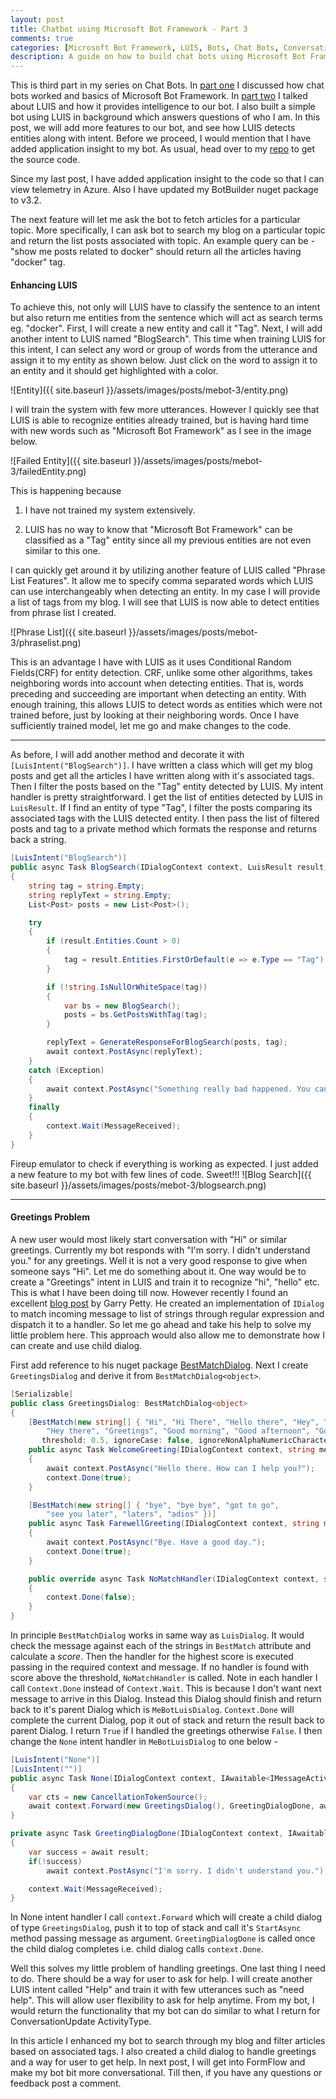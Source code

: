 ```yaml
---
layout: post
title: Chatbot using Microsoft Bot Framework - Part 3
comments: true
categories: [Microsoft Bot Framework, LUIS, Bots, Chat Bots, Conversational Apps]
description: A guide on how to build chat bots using Microsoft Bot Framework - Part 3
---
```


This is third part in my series on Chat Bots. In [part one](https://ankitbko.github.io/2016/08/ChatBot-using-Microsoft-Bot-Framework-Part-1/) I discussed how chat bots worked and basics of Microsoft Bot Framework. In [part two](https://ankitbko.github.io/2016/08/ChatBot-using-Microsoft-Bot-Framework-Part-2/) I talked about LUIS and how it provides intelligence to our bot. I also built a simple bot using LUIS in background which answers questions of who I am. In this post, we will add more features to our bot, and see how LUIS detects entities along with intent. Before we proceed, I would mention that I have added application insight to my bot. As usual, head over to my [repo](https://github.com/ankitbko/MeBot/tree/part3) to get the source code.


Since my last post, I have added application insight to the code so that I can view telemetry in Azure. Also I have updated my BotBuilder nuget package to v3.2.

The next feature will let me ask the bot to fetch articles for a particular topic. More specifically, I can ask bot to search my blog on a particular topic and return the list posts associated with topic. An example query can be - "show me posts related to docker" should return all the articles having "docker" tag.

#### Enhancing LUIS

To achieve this, not only will LUIS have to classify the sentence to an intent but also return me entities from the sentence which will act as search terms eg. "docker". First, I will create a new entity and call it "Tag". Next, I will add another intent to LUIS named "BlogSearch". This time when training LUIS for this intent, I can select any word or group of words from the utterance and assign it to my entity as shown below. Just click on the word to assign it to an entity and it should get highlighted with a color.

![Entity]({{ site.baseurl }}/assets/images/posts/mebot-3/entity.png)

I will train the system with few more utterances. However I quickly see that LUIS is able to recognize entities already trained, but is having hard time with new words such as "Microsoft Bot Framework" as I see in the image below.

![Failed Entity]({{ site.baseurl }}/assets/images/posts/mebot-3/failedEntity.png)

This is happening because

1. I have not trained my system extensively.

2. LUIS has no way to know that "Microsoft Bot Framework" can be classified as a "Tag" entity since all my previous entities are not even similar to this one.

I can quickly get around it by utilizing another feature of LUIS called "Phrase List Features". It allow me to specify comma separated words which LUIS can use interchangeably when detecting an entity. In my case I will provide a list of tags from my blog. I will see that LUIS is now able to detect entities from phrase list I created.

![Phrase List]({{ site.baseurl }}/assets/images/posts/mebot-3/phraselist.png)

This is an advantage I have with LUIS as it uses Conditional Random Fields(CRF) for entity detection. CRF, unlike some other algorithms, takes neighboring words into account when detecting entities. That is, words preceding and succeeding are important when detecting an entity. With enough training, this allows LUIS to detect words as entities which were not trained before, just by looking at their neighboring words. Once I have sufficiently trained model, let me go and make changes to the code.

---

As before, I will add another method and decorate it with `[LuisIntent("BlogSearch")]`. I have written a class which will get my blog posts and get all the articles I have written along with it's associated tags. Then I filter the posts based on the "Tag" entity detected by LUIS.
My intent handler is pretty straightforward. I get the list of entities detected by LUIS in `LuisResult`. If I find an entity of type "Tag", I filter the posts comparing its associated tags with the LUIS detected entity. I then pass the list of filtered posts and tag to a private method which formats the response and returns back a string.

```csharp
[LuisIntent("BlogSearch")]
public async Task BlogSearch(IDialogContext context, LuisResult result)
{
    string tag = string.Empty;
    string replyText = string.Empty;
    List<Post> posts = new List<Post>();

    try
    {
        if (result.Entities.Count > 0)
        {
            tag = result.Entities.FirstOrDefault(e => e.Type == "Tag").Entity;
        }

        if (!string.IsNullOrWhiteSpace(tag))
        {
            var bs = new BlogSearch();
            posts = bs.GetPostsWithTag(tag);
        }

        replyText = GenerateResponseForBlogSearch(posts, tag);
        await context.PostAsync(replyText);
    }
    catch (Exception)
    {
        await context.PostAsync("Something really bad happened. You can try again later meanwhile I'll check what went wrong.");
    }
    finally
    {
        context.Wait(MessageReceived);
    }
}
```

Fireup emulator to check if everything is working as expected. I just added a new feature to my bot with few lines of code. Sweet!!!
![Blog Search]({{ site.baseurl }}/assets/images/posts/mebot-3/blogsearch.png)

---


#### Greetings Problem
A new user would most likely start conversation with "Hi" or similar greetings. Currently my bot responds with "I'm sorry. I didn't understand you." for any greetings. Well it is not a very good response to give when someone says "Hi". Let me do something about it. One way would be to create a "Greetings" intent in LUIS and train it to recognize "hi", "hello" etc. This is what I have been doing till now. However recently I found an excellent [blog post](http://www.garypretty.co.uk/2016/08/01/bestmatchdialog-for-microsoft-bot-framework-now-available-via-nuget/) by Garry Petty. He created an implementation of `IDialog` to match incoming message to list of strings through regular expression and dispatch it to a handler. So let me go ahead and take his help to solve my little problem here. This approach would also allow me to demonstrate how I can create and use child dialog.

First add reference to his nuget package [BestMatchDialog](https://www.nuget.org/packages/BestMatchDialog/). Next I create `GreetingsDialog` and derive it from `BestMatchDialog<object>`.

```csharp
[Serializable]
public class GreetingsDialog: BestMatchDialog<object>
{
    [BestMatch(new string[] { "Hi", "Hi There", "Hello there", "Hey", "Hello",
        "Hey there", "Greetings", "Good morning", "Good afternoon", "Good evening", "Good day" },
       threshold: 0.5, ignoreCase: false, ignoreNonAlphaNumericCharacters: false)]
    public async Task WelcomeGreeting(IDialogContext context, string messageText)
    {
        await context.PostAsync("Hello there. How can I help you?");
        context.Done(true);
    }

    [BestMatch(new string[] { "bye", "bye bye", "got to go",
        "see you later", "laters", "adios" })]
    public async Task FarewellGreeting(IDialogContext context, string messageText)
    {
        await context.PostAsync("Bye. Have a good day.");
        context.Done(true);
    }

    public override async Task NoMatchHandler(IDialogContext context, string messageText)
    {
        context.Done(false);
    }
}
```

In principle `BestMatchDialog` works in same way as `LuisDialog`. It would check the message against each of the strings in `BestMatch` attribute and calculate a *score*. Then the handler for the highest score is executed passing in the required context and message. If no handler is found with score above the threshold, `NoMatchHandler` is called.
Note in each handler I call `Context.Done` instead of `Context.Wait`. This is because I don't want next message to arrive in this Dialog. Instead this Dialog should finish and return back to it's parent Dialog which is `MeBotLuisDialog`. `Context.Done` will complete the current Dialog, pop it out of stack and return the result back to parent Dialog. I return `True` if I handled the greetings otherwise `False`. I then change the `None` intent handler in `MeBotLuisDialog` to one below -

```csharp
[LuisIntent("None")]
[LuisIntent("")]
public async Task None(IDialogContext context, IAwaitable<IMessageActivity> message, LuisResult result)
{
    var cts = new CancellationTokenSource();
    await context.Forward(new GreetingsDialog(), GreetingDialogDone, await message, cts.Token);
}

private async Task GreetingDialogDone(IDialogContext context, IAwaitable<bool> result)
{
    var success = await result;
    if(!success)
        await context.PostAsync("I'm sorry. I didn't understand you.");

    context.Wait(MessageReceived);
}
```

In None intent handler I call `context.Forward` which will create a child dialog of type `GreetingsDialog`, push it to top of stack and call it's `StartAsync` method passing message as argument. `GreetingDialogDone` is called once the child dialog completes i.e. child dialog calls `context.Done`.

Well this solves my little problem of handling greetings. One last thing I need to do. There should be a way for user to ask for help. I will create another LUIS intent called "Help" and train it with few utterances such as "need help". This will allow user flexibility to ask for help anytime. From my bot, I would return the functionality that my bot can do similar to what I return for ConversationUpdate ActivityType.


In this article I enhanced my bot to search through my blog and filter articles based on associated tags. I also created a child dialog to handle greetings and a way for user to get help. In next post, I will get into FormFlow and make my bot bit more conversational. Till then, if you have any questions or feedback post a comment.